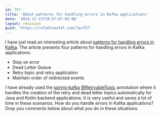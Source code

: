 ```yaml
---
id: 757
title: 'About patterns for handling errors in Kafka applications'
date: '2024-11-23T19:57:07-03:00'
layout: revision
guid: 'https://rafaelnaufal.com/?p=757'
---
```


I have just read an interesting article about [patterns for handling errors in Kafka](https://www.confluent.io/blog/error-handling-patterns-in-kafka/). The article presents four patterns for handling errors in Kafka applications:

- Stop on error
- Dead Letter Queue
- Retry topic and retry application
- Maintain order of redirected events

I have already used the [spring-kafka](https://spring.io/projects/spring-kafka) [@RetryableTopic](https://docs.spring.io/spring-kafka/reference/retrytopic/retry-config.html#using-the-retryabletopic-annotation) annotation where it handles the creation of the retry and dead letter topics automatically for Java and Kotlin backend applications. It is very useful and saves a lot of time in these scenarios.
How do you handle errors in Kafka applications? Drop you comments below about what you do in these situations.